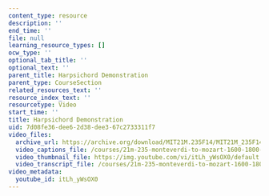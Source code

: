 ```yaml
---
content_type: resource
description: ''
end_time: ''
file: null
learning_resource_types: []
ocw_type: ''
optional_tab_title: ''
optional_text: ''
parent_title: Harpsichord Demonstration
parent_type: CourseSection
related_resources_text: ''
resource_index_text: ''
resourcetype: Video
start_time: ''
title: Harpsichord Demonstration
uid: 7d08fe36-dee6-2d38-dee3-67c2733311f7
video_files:
  archive_url: https://archive.org/download/MIT21M.235F14/MIT21M_235F14_harpsichord_300k.mp4
  video_captions_file: /courses/21m-235-monteverdi-to-mozart-1600-1800-fall-2013/6cdc19523ff3533caa366857dc7eabed_itLh_yWsOX0.vtt
  video_thumbnail_file: https://img.youtube.com/vi/itLh_yWsOX0/default.jpg
  video_transcript_file: /courses/21m-235-monteverdi-to-mozart-1600-1800-fall-2013/62696e61e1a87d0c096f0d0f9e260908_itLh_yWsOX0.pdf
video_metadata:
  youtube_id: itLh_yWsOX0
---
```

